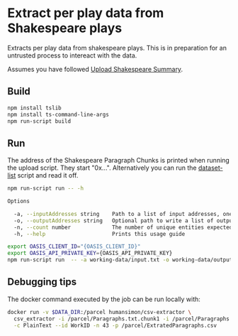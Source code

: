 # Extract per play data from Shakespeare plays

Extracts per play data from shakespeare plays. This is in preparation for an
untrusted process to intereact with the data.

Assumes you have followed [Upload Shakespeare Summary](../file-upload/scropts/upload-oss.sh).

## Build

```bash
npm install tslib
npm install ts-command-line-args
npm run-script build
```

## Run

The address of the Shakespeare Paragraph Chunks is printed when running the upload script.
They start "0x...".
Alternatively you can run the [dataset-list](../dataset-list/) script and read it off.

```bash
npm run-script run -- -h

Options

  -a, --inputAddresses string    Path to a list of input addresses, one address per line.                 
  -o, --outputAddresses string   Optional path to write a list of output addresses, one address per line. 
  -n, --count number             The number of unique entities expected.                                  
  -h, --help                     Prints this usage guide    
```

```bash
export OASIS_CLIENT_ID="{OASIS_CLIENT_ID}"
export OASIS_API_PRIVATE_KEY={OASIS_API_PRIVATE_KEY}
npm run-script run  -- -a working-data/input.txt -o working-data/output.txt -n 43
```

## Debugging tips

The docker command executed by the job can be run locally with:

```bash
docker run -v $DATA_DIR:/parcel humansimon/csv-extractor \
  csv_extractor -i /parcel/Paragraphs.txt.chunk1 -i /parcel/Paragraphs.txt.chunk2 \
  -c PlainText --id WorkID -n 43 -p /parcel/ExtratedParagraphs.csv
```
